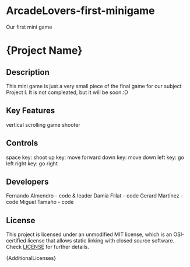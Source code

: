 # ArcadeLovers-first-minigame
Our first mini game

# {Project Name}

## Description

This mini game is just a very small piece of the final game for our subject Project I. It is not compleated, but it will be soon.:D


## Key Features

vertical scrolling game
shooter

## Controls

space key: shoot
up key: move forward
down key: move down
left key: go left
right key: go right

## Developers

Fernando Almendro - code & leader
Damià Fillat - code
Gerard Martínez - code
Miguel Tamaño - code

## License

This project is licensed under an unmodified MIT license, which is an OSI-certified license that allows static linking with closed source software. Check [LICENSE](LICENSE) for further details.

{AdditionalLicenses}
